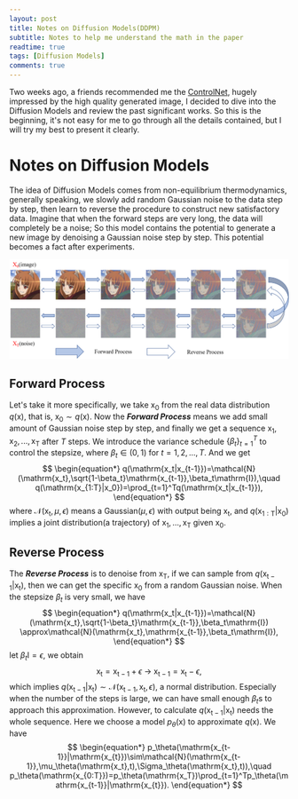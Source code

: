 ```yaml
---
layout: post
title: Notes on Diffusion Models(DDPM)
subtitle: Notes to help me understand the math in the paper
readtime: true
tags: [Diffusion Models]
comments: true
---
```


<!-- gh-repo: daattali/beautiful-jekyll
gh-badge: [star, fork, follow]
tags: [test] -->


Two weeks ago, a friends recommended me the [ControlNet](https://arxiv.org/pdf/2302.05543.pdf), hugely impressed by the high quality generated image, I decided to dive into the Diffusion Models and review the past significant works. So this is the beginning, it's not easy for me to go through all the details contained, but I will try my best to present it clearly.

# Notes on Diffusion Models

The idea of Diffusion Models comes from non-equilibrium thermodynamics, generally speaking, we slowly add random Gaussian noise to the data step by step, then learn to reverse the procedure to construct new satisfactory data. Imagine that when the forward steps are very long, the data will completely be a noise; So this model contains the potential to generate a new image by denoising a Gaussian noise step by step. This potential becomes a fact after experiments. 

![Diffusion Process](https://github.com/wma17/blog/blob/master/images/2023-03-07-DDPM/process.png)

## Forward Process

Let's take it more specifically, we take $\mathrm{x_0}$ from the real data distribution $q(\mathrm{x})$, that is, $\mathrm{x_0} \sim q(\mathrm{x})$. Now the ***Forward Process*** means we add small amount of Gaussian noise step by step, and finally we get a sequence $\mathrm{x_1,x_2,...,x_T}$ after $T$ steps. We introduce the variance schedule $\left\{ \beta_t \right\}_{t=1}^{T}$ to control the stepsize, where $\beta_t\in(0,1)$ for $t=1,2,...,T$. And we get
$$
\begin{equation*}
q(\mathrm{x_t|x_{t-1}})=\mathcal{N}(\mathrm{x_t},\sqrt{1-\beta_t}\mathrm{x_{t-1}},\beta_t\mathrm{I}),\quad q(\mathrm{x_{1:T}|x_0})=\prod_{t=1}^Tq(\mathrm{x_t|x_{t-1}}),
\end{equation*}
$$
where ${\mathcal{N}(\mathrm{x_t},\mu,\epsilon)}$ means a Gaussian$(\mu,\epsilon)$ with output being $\mathrm{x_t}$, and $q(\mathrm{x_{1:T}|x_0})$ implies a joint distribution(a trajectory) of $\mathrm{x_1,...,x_T}$ given $\mathrm{x_0}$. 

## Reverse Process

The ***Reverse Process*** is to denoise from $\mathrm{x_T}$, if we can sample from $q(\mathrm{x_{t-1}|x_t})$, then we can get the specific $\mathrm{x_0}$ from a random Gaussian noise. When the stepsize $\beta_t$ is very small, we have 
$$
\begin{equation*}
q(\mathrm{x_t|x_{t-1}})=\mathcal{N}(\mathrm{x_t},\sqrt{1-\beta_t}\mathrm{x_{t-1}},\beta_t\mathrm{I}) \approx\mathcal{N}(\mathrm{x_t},\mathrm{x_{t-1}},\beta_t\mathrm{I}),
\end{equation*}
$$
let $\beta_t\mathrm{I}=\epsilon$, we obtain
$$
\begin{equation*}
\mathrm{x_t}=\mathrm{x_{t-1}}+\epsilon  \  \rightarrow \ \mathrm{x_{t-1}}=\mathrm{x_t}-\epsilon,
\end{equation*}
$$
which implies $q(\mathrm{x_{t-1}|x_t})\sim\mathcal{N}(\mathrm{x_{t-1}},\mathrm{x_t},\epsilon)$, a normal distribution. Especially when the number of the steps is large, we can have small enough $\beta_t$s to approach this approximation. However, to calculate $q(\mathrm{x_{t-1}|x_t})$ needs the whole sequence. Here we choose a model $p_\theta(\mathrm{x})$ to approximate $q(\mathrm{x})$. We have
$$
\begin{equation*}
p_\theta(\mathrm{x_{t-1}}|\mathrm{x_{t}})\sim\mathcal{N}(\mathrm{x_{t-1}},\mu_\theta(\mathrm{x_t},t),\Sigma_\theta(\mathrm{x_t},t)),\quad 
p_\theta(\mathrm{x_{0:T}})=p_\theta(\mathrm{x_T})\prod_{t=1}^Tp_\theta(\mathrm{x_{t-1}}|\mathrm{x_{t}}).
\end{equation*}
$$
